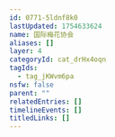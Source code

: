 ```yaml
---
id: 0771-5ldnf8k0
lastUpdated: 1754633624
name: 国际梅花协会
aliases: []
layer: 4
categoryId: cat_drHx4oqn
tagIds:
  - tag_jKWvm6pa
nsfw: false
parent: ""
relatedEntries: []
timelineEvents: []
titledLinks: []
---
```


